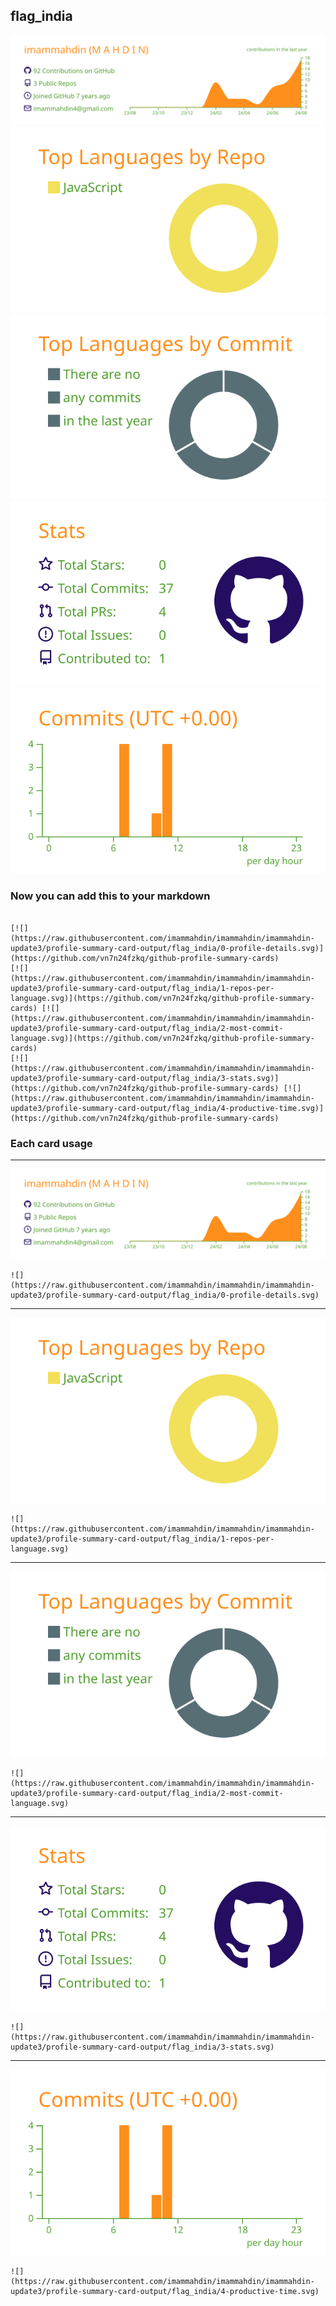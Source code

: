 ## flag_india

[![](./0-profile-details.svg)](https://github.com/vn7n24fzkq/github-profile-summary-cards)
[![](./1-repos-per-language.svg)](https://github.com/vn7n24fzkq/github-profile-summary-cards) [![](./2-most-commit-language.svg)](https://github.com/vn7n24fzkq/github-profile-summary-cards)
[![](./3-stats.svg)](https://github.com/vn7n24fzkq/github-profile-summary-cards) [![](./4-productive-time.svg)](https://github.com/vn7n24fzkq/github-profile-summary-cards)
### Now you can add this to your markdown
```

[![](https://raw.githubusercontent.com/imammahdin/imammahdin/imammahdin-update3/profile-summary-card-output/flag_india/0-profile-details.svg)](https://github.com/vn7n24fzkq/github-profile-summary-cards)
[![](https://raw.githubusercontent.com/imammahdin/imammahdin/imammahdin-update3/profile-summary-card-output/flag_india/1-repos-per-language.svg)](https://github.com/vn7n24fzkq/github-profile-summary-cards) [![](https://raw.githubusercontent.com/imammahdin/imammahdin/imammahdin-update3/profile-summary-card-output/flag_india/2-most-commit-language.svg)](https://github.com/vn7n24fzkq/github-profile-summary-cards)
[![](https://raw.githubusercontent.com/imammahdin/imammahdin/imammahdin-update3/profile-summary-card-output/flag_india/3-stats.svg)](https://github.com/vn7n24fzkq/github-profile-summary-cards) [![](https://raw.githubusercontent.com/imammahdin/imammahdin/imammahdin-update3/profile-summary-card-output/flag_india/4-productive-time.svg)](https://github.com/vn7n24fzkq/github-profile-summary-cards)

```

### Each card usage
---

![](./0-profile-details.svg)

```
![](https://raw.githubusercontent.com/imammahdin/imammahdin/imammahdin-update3/profile-summary-card-output/flag_india/0-profile-details.svg)
```

    

---

![](./1-repos-per-language.svg)

```
![](https://raw.githubusercontent.com/imammahdin/imammahdin/imammahdin-update3/profile-summary-card-output/flag_india/1-repos-per-language.svg)
```

    

---

![](./2-most-commit-language.svg)

```
![](https://raw.githubusercontent.com/imammahdin/imammahdin/imammahdin-update3/profile-summary-card-output/flag_india/2-most-commit-language.svg)
```

    

---

![](./3-stats.svg)

```
![](https://raw.githubusercontent.com/imammahdin/imammahdin/imammahdin-update3/profile-summary-card-output/flag_india/3-stats.svg)
```

    

---

![](./4-productive-time.svg)

```
![](https://raw.githubusercontent.com/imammahdin/imammahdin/imammahdin-update3/profile-summary-card-output/flag_india/4-productive-time.svg)
```

    
